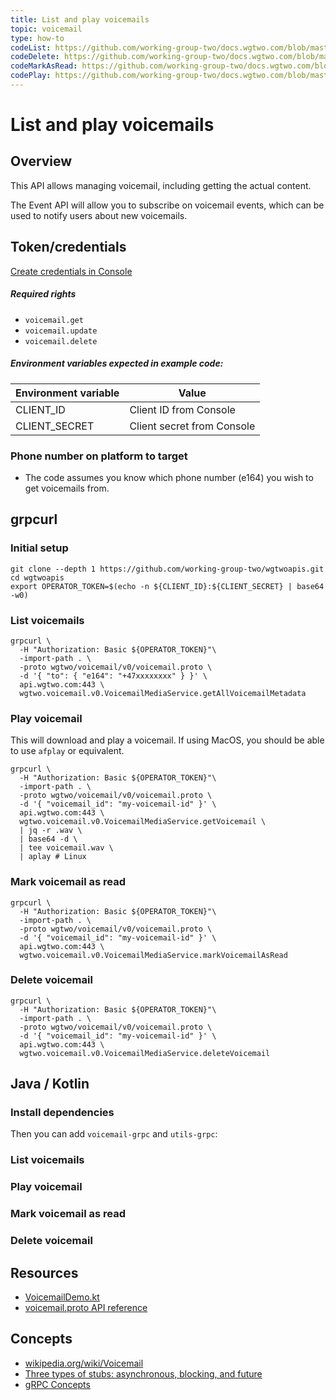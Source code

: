 ```yaml
---
title: List and play voicemails
topic: voicemail
type: how-to
codeList: https://github.com/working-group-two/docs.wgtwo.com/blob/master/examples/voicemail/src/main/kotlin/ListVoicemail.kt
codeDelete: https://github.com/working-group-two/docs.wgtwo.com/blob/master/examples/voicemail/src/main/kotlin/DeleteVoicemail.kt
codeMarkAsRead: https://github.com/working-group-two/docs.wgtwo.com/blob/master/examples/voicemail/src/main/kotlin/MarkVoicemailAsRead.kt
codePlay: https://github.com/working-group-two/docs.wgtwo.com/blob/master/examples/voicemail/src/main/kotlin/PlayVoicemail.kt
---
```


# List and play voicemails

## Overview
This API allows managing voicemail, including getting the actual content.

The Event API will allow you to subscribe on voicemail events, which can be used to notify users about new voicemails.

## Token/credentials
[Create credentials in Console](https://console.wgtwo.com/api-keys-redirect)

##### Required rights
- `voicemail.get`
- `voicemail.update`
- `voicemail.delete`

##### Environment variables expected in example code:

| Environment variable | Value                      |
|----------------------|----------------------------|
| CLIENT_ID            | Client ID from Console     |
| CLIENT_SECRET        | Client secret from Console |

### Phone number on platform to target
* The code assumes you know which phone number (e164) you wish to get voicemails from.

## grpcurl
### Initial setup

```shell script
git clone --depth 1 https://github.com/working-group-two/wgtwoapis.git
cd wgtwoapis
export OPERATOR_TOKEN=$(echo -n ${CLIENT_ID}:${CLIENT_SECRET} | base64 -w0)
```

### List voicemails
```shell script
grpcurl \
  -H "Authorization: Basic ${OPERATOR_TOKEN}"\
  -import-path . \
  -proto wgtwo/voicemail/v0/voicemail.proto \
  -d '{ "to": { "e164": "+47xxxxxxxx" } }' \
  api.wgtwo.com:443 \
  wgtwo.voicemail.v0.VoicemailMediaService.getAllVoicemailMetadata
```

### Play voicemail
This will download and play a voicemail. If using MacOS, you should be able to use `afplay` or equivalent. 

```shell script
grpcurl \
  -H "Authorization: Basic ${OPERATOR_TOKEN}"\
  -import-path . \
  -proto wgtwo/voicemail/v0/voicemail.proto \
  -d '{ "voicemail_id": "my-voicemail-id" }' \
  api.wgtwo.com:443 \
  wgtwo.voicemail.v0.VoicemailMediaService.getVoicemail \
  | jq -r .wav \
  | base64 -d \
  | tee voicemail.wav \
  | aplay # Linux
```

### Mark voicemail as read
```shell script
grpcurl \
  -H "Authorization: Basic ${OPERATOR_TOKEN}"\
  -import-path . \
  -proto wgtwo/voicemail/v0/voicemail.proto \
  -d '{ "voicemail_id": "my-voicemail-id" }' \
  api.wgtwo.com:443 \
  wgtwo.voicemail.v0.VoicemailMediaService.markVoicemailAsRead
```

### Delete voicemail
```shell script
grpcurl \
  -H "Authorization: Basic ${OPERATOR_TOKEN}"\
  -import-path . \
  -proto wgtwo/voicemail/v0/voicemail.proto \
  -d '{ "voicemail_id": "my-voicemail-id" }' \
  api.wgtwo.com:443 \
  wgtwo.voicemail.v0.VoicemailMediaService.deleteVoicemail
```

## Java / Kotlin

### Install dependencies
<JitpackDependency />

Then you can add `voicemail-grpc` and `utils-grpc`:

<ClientDependencies :clients="['voicemail-grpc', 'utils-grpc']"/>

### List voicemails
<GithubCode :to="$frontmatter.codeList" />

### Play voicemail
<GithubCode :to="$frontmatter.codePlay" />

### Mark voicemail as read
<GithubCode :to="$frontmatter.codeMarkAsRead" />

### Delete voicemail
<GithubCode :to="$frontmatter.codeDelete" />

## Resources
* [VoicemailDemo.kt](https://github.com/working-group-two/wgtwo-kotlin-code-snippets/blob/master/src/main/kotlin/com/wgtwo/example/voicemail/VoicemailDemo.kt)
* [voicemail.proto API reference](https://github.com/working-group-two/wgtwoapis/blob/master/wgtwo/voicemail/voicemail.proto)

## Concepts
* [wikipedia.org/wiki/Voicemail](https://en.wikipedia.org/wiki/Voicemail)
* [Three types of stubs: asynchronous, blocking, and future](https://grpc.io/docs/reference/java/generated-code/)
* [gRPC Concepts](https://grpc.io/docs/guides/concepts/)
